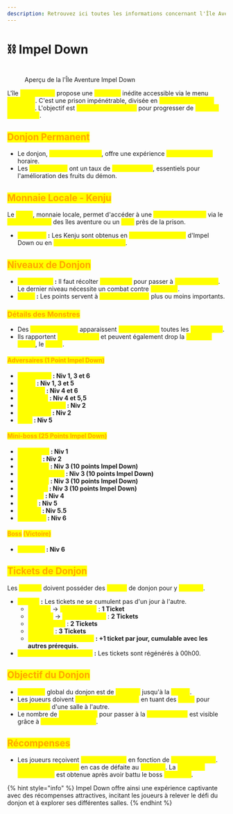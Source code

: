 ```yaml
---
description: Retrouvez ici toutes les informations concernant l'Île Aventure Impel Down
---
```


# ⛓️ Impel Down

<figure><img src="../../.gitbook/assets/Capture d’écran 2024-01-19 à 15.31.19.png" alt=""><figcaption><p>Aperçu de la l'Île Aventure Impel Down</p></figcaption></figure>

L'île <mark style="color:yellow;">**Impel Down**</mark> propose une <mark style="color:yellow;">**aventure**</mark> inédite accessible via le menu <mark style="color:yellow;">**`/aventure`**</mark>. C'est une prison impénétrable, divisée en <mark style="color:yellow;">**niveaux de danger croissant**</mark>. L'objectif est <mark style="color:yellow;">**d'affronter les mobs**</mark> pour progresser de <mark style="color:yellow;">**niveaux en niveaux**</mark>.

## <mark style="color:orange;">**Donjon Permanent**</mark>

* Le donjon, <mark style="color:yellow;">**ouvert en continu**</mark>, offre une expérience <mark style="color:yellow;">**sans restriction**</mark> horaire.
* Les <mark style="color:yellow;">**Rumble Balls**</mark> ont un taux de <mark style="color:yellow;">**drop amélioré**</mark>, essentiels pour l'amélioration des fruits du démon.

## <mark style="color:orange;">**Monnaie Locale - Kenju**</mark>

Le <mark style="color:yellow;">**Kenju**</mark>, monnaie locale, permet d'accéder à une <mark style="color:yellow;">**boutique spéciale**</mark> via le <mark style="color:yellow;">**menu principal**</mark> des îles aventure ou un <mark style="color:yellow;">**NPC**</mark> près de la prison.

* <mark style="color:yellow;">**Comment**</mark>**&#x20;:** Les Kenju sont obtenus en <mark style="color:yellow;">**tuant les mini-boss**</mark> d'Impel Down ou en <mark style="color:yellow;">**avançant dans le donjon**</mark>.

## <mark style="color:orange;">**Niveaux de Donjon**</mark>

* <mark style="color:yellow;">**Progression**</mark>**&#x20;:** Il faut récolter <mark style="color:yellow;">**200 points**</mark> pour passer à <mark style="color:yellow;">**chaque niveau**</mark>. Le dernier niveau nécessite un combat contre <mark style="color:yellow;">**Magellan**</mark>.
* <mark style="color:yellow;">**Utilité**</mark>**&#x20;:** Les points servent à <mark style="color:yellow;">**obtenir des loots**</mark> plus ou moins importants.

### <mark style="color:orange;">**Détails des Monstres**</mark>

* Des <mark style="color:yellow;">**Mobs/Mini Boss**</mark> apparaissent <mark style="color:yellow;">**aléatoirement**</mark> toutes les <mark style="color:yellow;">**10 minutes**</mark>.
* Ils rapportent <mark style="color:yellow;">**plus de points**</mark> et peuvent également drop la <mark style="color:yellow;">**monnaie locale**</mark>, le <mark style="color:yellow;">**Kenju**</mark>.

#### <mark style="color:orange;">A</mark><mark style="color:orange;">**dversaires (1 Point Impel Down)**</mark>

* <mark style="color:yellow;">**Blue Gorilla**</mark>**&#x20;: Niv 1, 3 et 6**
* <mark style="color:yellow;">**Garde**</mark>**&#x20;: Niv 1, 3 et 5**
* <mark style="color:yellow;">**Bourreau**</mark>**&#x20;: Niv 4 et 6**
* <mark style="color:yellow;">**Prisonnier**</mark>**&#x20;: Niv 4 et 5,5**
* <mark style="color:yellow;">**Scorpion Puzzle**</mark>**&#x20;: Niv 2**
* <mark style="color:yellow;">**Manticores**</mark>**&#x20;: Niv 2**
* <mark style="color:yellow;">**Loup**</mark>**&#x20;: Niv 5**

#### <mark style="color:orange;">**Mini-boss (25 Points Impel Down)**</mark>

* <mark style="color:yellow;">**Hannyabal**</mark>**&#x20;: Niv 1**
* <mark style="color:yellow;">**Bonclay**</mark>**&#x20;: Niv 2**
* <mark style="color:yellow;">**MinoKoala**</mark>**&#x20;: Niv 3 (10 points Impel Down)**
* <mark style="color:yellow;">**Minorhinocéros**</mark>**&#x20;: Niv 3 (10 points Impel Down)**
* <mark style="color:yellow;">**Minozèbre**</mark>**&#x20;: Niv 3 (10 points Impel Down)**
* <mark style="color:yellow;">**Minotaure**</mark>**&#x20;: Niv 3 (10 points Impel Down)**
* <mark style="color:yellow;">**Saldeath**</mark>**&#x20;: Niv 4**
* <mark style="color:yellow;">**Shiliex**</mark>**&#x20;: Niv 5**
* <mark style="color:yellow;">**Ivankov**</mark>**&#x20;: Niv 5.5**
* <mark style="color:yellow;">**Crocodile**</mark>**&#x20;: Niv 6**

#### <mark style="color:orange;">Boss</mark> <mark style="color:orange;"></mark><mark style="color:orange;">**(Victoire)**</mark>

* <mark style="color:yellow;">**Magellan**</mark>**&#x20;: Niv 6**

## <mark style="color:orange;">Tickets de Donjon</mark>

Les <mark style="color:yellow;">**joueurs**</mark> doivent posséder des <mark style="color:yellow;">**tickets**</mark> de donjon pour y <mark style="color:yellow;">**accéder**</mark>.

* <mark style="color:yellow;">**Tickets**</mark>**&#x20;:** Les tickets ne se cumulent pas d'un jour à l'autre.
  * <mark style="color:yellow;">**Esclave**</mark> → <mark style="color:yellow;">**SuperNovae**</mark> : **1 Ticket**
  * <mark style="color:yellow;">**Corsaire**</mark> → <mark style="color:yellow;">**Roi des Pirates**</mark> : **2 Tickets**
  * <mark style="color:yellow;">**Héros & Elite**</mark> : **2 Tickets**
  * <mark style="color:yellow;">**Légende**</mark> : **3 Tickets**
  * <mark style="color:yellow;">**Abonnement Premium**</mark>**&#x20;: +1 ticket par jour, cumulable avec les autres prérequis.**
* <mark style="color:yellow;">**Régénération des Tickets**</mark>**&#x20;:** Les tickets sont régénérés à 00h00.

## <mark style="color:orange;">Objectif du Donjon</mark>&#x20;

* <mark style="color:yellow;">**L'objectif**</mark> global du donjon est de <mark style="color:yellow;">**survivre**</mark> jusqu'à la <mark style="color:yellow;">**salle 7**</mark>.
* Les joueurs doivent <mark style="color:yellow;">**accumuler des points**</mark> en tuant des <mark style="color:yellow;">**mobs**</mark> pour <mark style="color:yellow;">**progresser**</mark> d'une salle à l'autre.
* Le nombre de <mark style="color:yellow;">**points requis**</mark> pour passer à la <mark style="color:yellow;">**salle suivante**</mark> est visible grâce à <mark style="color:yellow;">**une barre à l'écran**</mark>.

## <mark style="color:orange;">Récompenses</mark>

* Les joueurs reçoivent <mark style="color:yellow;">**5 récompenses**</mark> en fonction de <mark style="color:yellow;">**l'étage terminé**</mark>. <mark style="color:yellow;">**Aucune récompense**</mark> en cas de défaite au <mark style="color:yellow;">**Niveau 1**</mark>. La <mark style="color:yellow;">**meilleure récompense**</mark> est obtenue après avoir battu le boss <mark style="color:yellow;">**Magellan**</mark>.

{% hint style="info" %}
Impel Down offre ainsi une expérience captivante avec des récompenses attractives, incitant les joueurs à relever le défi du donjon et à explorer ses différentes salles.
{% endhint %}

